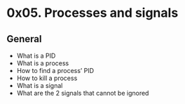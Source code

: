 # 0x05. Processes and signals
## General
* What is a PID
* What is a process
* How to find a process’ PID
* How to kill a process
* What is a signal
* What are the 2 signals that cannot be ignored
